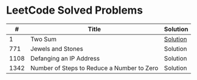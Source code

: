 # LeetCode Solved Problems

| # | Title | Solution |
| --- | --- | --- |
| 1 | Two Sum | [Solution](../blob/master/twosum.js) |
| 771 | Jewels and Stones | Solution |
| 1108 | Defanging an IP Address | Solution |
| 1342 | Number of Steps to Reduce a Number to Zero | Solution |
